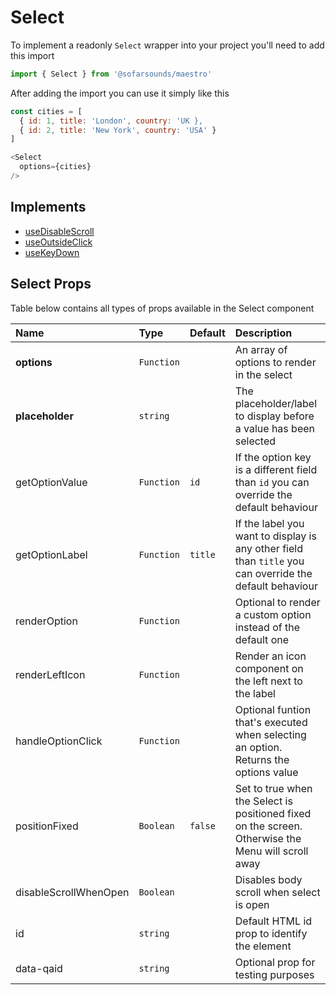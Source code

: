 # Select

To implement a readonly `Select` wrapper into your project you'll need to add this import
```js
import { Select } from '@sofarsounds/maestro'
```

After adding the import you can use it simply like this
```js
const cities = [
  { id: 1, title: 'London', country: 'UK },
  { id: 2, title: 'New York', country: 'USA' }
]

<Select 
  options={cities}
/>
```

## Implements

- [useDisableScroll](../../hooks/useDisableScroll)
- [useOutsideClick](../../hooks/useOutsideClick)
- [useKeyDown](../../hooks/useKeyDown)

## Select Props

Table below contains all types of props available in the Select component  

| Name                  | Type       | Default         | Description                      |
| :------------         | :-----     | :-------------- | :------------------------------- |
| **options**           | `Function` |                 | An array of options to render in the select
| **placeholder**       | `string`   |                 | The placeholder/label to display before a value has been selected
| getOptionValue        | `Function` | `id`            | If the option key is a different field than `id` you can override the default behaviour
| getOptionLabel        | `Function` | `title`         | If the label you want to display is any other field than `title` you can override the default behaviour
| renderOption          | `Function` |                 | Optional to render a custom option instead of the default one
| renderLeftIcon        | `Function` |                 | Render an icon component on the left next to the label
| handleOptionClick     | `Function` |                 | Optional funtion that's executed when selecting an option. Returns the options value
| positionFixed         | `Boolean`  | `false`         | Set to true when the Select is positioned fixed on the screen. Otherwise the Menu will scroll away
| disableScrollWhenOpen | `Boolean`  |                 | Disables body scroll when select is open
| id                    | `string`   |                 | Default HTML id prop to identify the element
| data-qaid             | `string`   |                 | Optional prop for testing purposes

